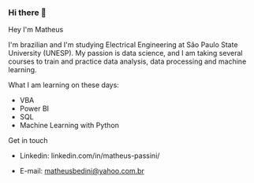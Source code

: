 ### Hi there 👋

Hey I'm Matheus

I'm brazilian and I'm studying Electrical Engineering at São Paulo State University (UNESP).
My passion is data science, and I am taking several courses to train and practice data analysis, data processing and machine learning.


What I am learning on these days:

* VBA
* Power BI
* SQL
* Machine Learning with Python

Get in touch

* Linkedin: linkedin.com/in/matheus-passini/

* E-mail: matheusbedini@yahoo.com.br
